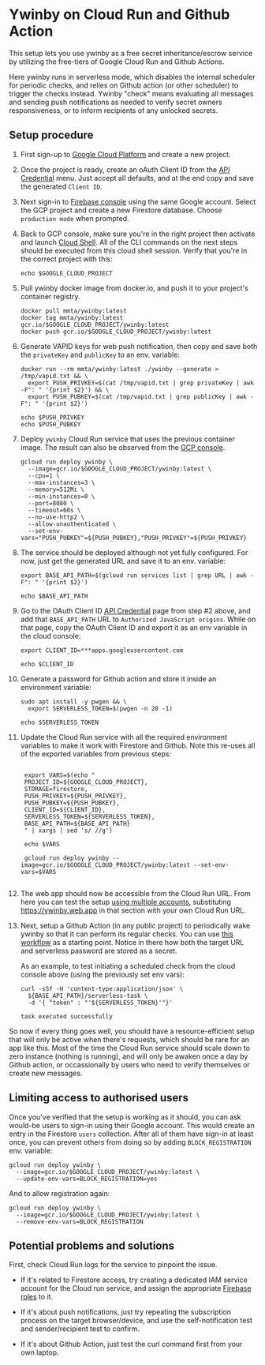 # Ywinby on Cloud Run and Github Action

This setup lets you use ywinby as a free secret inheritance/escrow service by utilizing the free-tiers of Google Cloud Run and Github Actions.

Here ywinby runs in serverless mode, which disables the internal scheduler for periodic checks, and relies on Github action (or other scheduler) to trigger the checks instead. Ywinby "check" means evaluating all messages and sending push notifications as needed to verify secret owners responsiveness, or to inform recipients of any unlocked secrets.

## Setup procedure

1. First sign-up to [Google Cloud Platform](https://console.cloud.google.com/getting-started) and create a new project.

1. Once the project is ready, create an oAuth Client ID from the [API Credential](https://console.cloud.google.com/apis/credentials) menu. Just accept all defaults, and at the end copy and save the generated `Client ID`.

1. Next sign-in to [Firebase console](https://console.firebase.google.com/) using the same Google account. Select the GCP project and create a new Firestore database. Choose `production mode` when prompted.

1. Back to GCP console, make sure you're in the right project then activate and launch [Cloud Shell](https://shell.cloud.google.com/). All of the CLI commands on the next steps should be executed from this cloud shell session. Verify that you're in the correct project with this:
   ```shell
   echo $GOOGLE_CLOUD_PROJECT
   ```  
1. Pull ywinby docker image from docker.io, and push it to your project's container registry.
    ```
    docker pull mmta/ywinby:latest
    docker tag mmta/ywinby:latest gcr.io/$GOOGLE_CLOUD_PROJECT/ywinby:latest
    docker push gcr.io/$GOOGLE_CLOUD_PROJECT/ywinby:latest
    ```
1. Generate VAPID keys for web push notification, then copy and save both the `privateKey` and `publicKey` to an env. variable:
    ```shell
    docker run --rm mmta/ywinby:latest ./ywinby --generate > /tmp/vapid.txt && \
      export PUSH_PRIVKEY=$(cat /tmp/vapid.txt | grep privateKey | awk -F": " '{print $2}') && \
      export PUSH_PUBKEY=$(cat /tmp/vapid.txt | grep publicKey | awk -F": " '{print $2}')
    
    echo $PUSH_PRIVKEY
    echo $PUSH_PUBKEY

    ```
1. Deploy `ywinby` Cloud Run service that uses the previous container image. The result can also be observed from the [GCP console](https://console.cloud.google.com/run).
    ```shell
    gcloud run deploy ywinby \
      --image=gcr.io/$GOOGLE_CLOUD_PROJECT/ywinby:latest \
      --cpu=1 \
      --max-instances=3 \
      --memory=512Mi \
      --min-instances=0 \
      --port=8080 \
      --timeout=60s \
      --no-use-http2 \
      --allow-unauthenticated \
      --set-env-vars="PUSH_PUBKEY"=${PUSH_PUBKEY},"PUSH_PRIVKEY"=${PUSH_PRIVKEY}
    ```
1. The service should be deployed although not yet fully configured. For now, just get the generated URL and save it to an env. variable:

    ```shell
    export BASE_API_PATH=$(gcloud run services list | grep URL | awk -F": " '{print $2}')
    
    echo $BASE_API_PATH
    ```
1. Go to the OAuth Client ID [API Credential](https://console.cloud.google.com/apis/credentials) page from step #2 above, and add that `BASE_API_PATH` URL to `Authorized JavaScript origins`. While on that page, copy the OAuth Client ID and export it as an env variable in the cloud console:
    ```shell
    export CLIENT_ID=***apps.googleusercontent.com

    echo $CLIENT_ID

1. Generate a password for Github action and store it inside an environment variable:
    ```shell
    sudo apt install -y pwgen && \
      export SERVERLESS_TOKEN=$(pwgen -n 20 -1)

    echo $SERVERLESS_TOKEN
    ```

1. Update the Cloud Run service with all the required environment variables to make it work with Firestore and Github. Note this re-uses all of the exported variables from previous steps:

   ```shell

    export VARS=$(echo "
    PROJECT_ID=${GOOGLE_CLOUD_PROJECT},
    STORAGE=firestore,
    PUSH_PRIVKEY=${PUSH_PRIVKEY},
    PUSH_PUBKEY=${PUSH_PUBKEY},
    CLIENT_ID=${CLIENT_ID},
    SERVERLESS_TOKEN=${SERVERLESS_TOKEN},
    BASE_API_PATH=${BASE_API_PATH}
    " | xargs | sed 's/ //g')

    echo $VARS

    gcloud run deploy ywinby --image=gcr.io/$GOOGLE_CLOUD_PROJECT/ywinby:latest --set-env-vars=$VARS
  
    ```
1. The web app should now be accessible from the Cloud Run URL. From here you can test the setup [using multiple accounts](quick-start.md#sign-in-two-user-accounts), substituting https://ywinby.web.app in that section with your own Cloud Run URL. 

1. Next, setup a Github Action (in any public project) to periodically wake ywinby so that it can perform its regular checks. You can use [this workflow](../.github/workflows/cron.yaml) as a starting point. Notice in there how both the target URL and serverless password are stored as a secret.
    
   As an example, to test initiating a scheduled check from the cloud console above (using the previously set env vars):

   ```shell
   curl -sSf -H 'content-type:application/json' \
     ${BASE_API_PATH}/serverless-task \
     -d '{ "token" : "'${SERVERLESS_TOKEN}'"}' 

   task executed successfully
   ```
So now if every thing goes well, you should have a resource-efficient setup that will only be active when there's requests, which should be rare for an app like this. Most of the time the Cloud Run service should scale down to zero instance (nothing is running), and will only be awaken once a day by Github action, or occassionally by users who need to verify themselves or create new messages.

## Limiting access to authorised users

Once you've verified that the setup is working as it should, you can ask would-be users to sign-in using their Google account. This would create an entry in the Firestore `users` collection. After all of them have sign-in at least once, you can prevent others from doing so by adding `BLOCK_REGISTRATION` env. variable:

```shell
gcloud run deploy ywinby \
  --image=gcr.io/$GOOGLE_CLOUD_PROJECT/ywinby:latest \
  --update-env-vars=BLOCK_REGISTRATION=yes
```
And to allow registration again:
```shell
gcloud run deploy ywinby \
  --image=gcr.io/$GOOGLE_CLOUD_PROJECT/ywinby:latest \
  --remove-env-vars=BLOCK_REGISTRATION
```

## Potential problems and solutions

First, check Cloud Run logs for the service to pinpoint the issue.

- If it's related to Firestore access, try creating a dedicated IAM service account for the Cloud run service, and assign the appropriate [Firebase roles](https://firebase.google.com/docs/projects/iam/roles) to it.

- If it's about push notifications, just try repeating the subscription process on the target browser/device, and use the self-notification test and sender/recipient test to confirm.

- If it's about Github Action, just test the curl command first from your own laptop.

